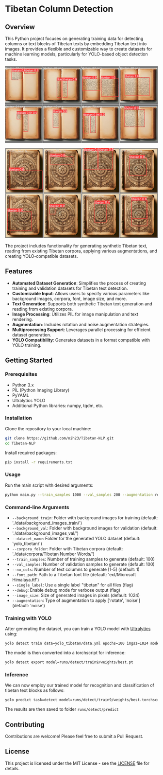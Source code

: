 # Tibetan Column Detection

## Overview
This Python project focuses on generating training data for detecting columns or text blocks of Tibetan texts by embedding Tibetan text into images. It provides a flexible and customizable way to create datasets for machine learning models, particularly for YOLO-based object detection tasks.

![Validation results](res/results_val_1.png)

![Validation results](res/results_val_2.png)

The project includes functionality for generating synthetic Tibetan text, reading from existing Tibetan corpora, applying various augmentations, and creating YOLO-compatible datasets.

## Features
- **Automated Dataset Generation**: Simplifies the process of creating training and validation datasets for Tibetan text detection.
- **Customizable Input**: Allows users to specify various parameters like background images, corpora, font, image size, and more.
- **Text Generation**: Supports both synthetic Tibetan text generation and reading from existing corpora.
- **Image Processing**: Utilizes PIL for image manipulation and text rendering.
- **Augmentation**: Includes rotation and noise augmentation strategies.
- **Multiprocessing Support**: Leverages parallel processing for efficient dataset generation.
- **YOLO Compatibility**: Generates datasets in a format compatible with YOLO training.

## Getting Started

### Prerequisites
- Python 3.x
- PIL (Python Imaging Library)
- PyYAML
- Ultralytics YOLO
- Additional Python libraries: numpy, tqdm, etc.

### Installation
Clone the repository to your local machine:

```bash
git clone https://github.com/nih23/Tibetan-NLP.git
cd Tibetan-NLP
```

Install required packages:
```bash
pip install -r requirements.txt
```

### Usage
Run the main script with desired arguments:
```bash
python main.py --train_samples 1000 --val_samples 200 --augmentation rotate
```

### Command-line Arguments

- `--background_train`: Folder with background images for training (default: './data/background_images_train/')
- `--background_val`: Folder with background images for validation (default: './data/background_images_val/')
- `--dataset_name`: Folder for the generated YOLO dataset (default: 'yolo_tibetan/')
- `--corpora_folder`: Folder with Tibetan corpora (default: './data/corpora/Tibetan Number Words/')
- `--train_samples`: Number of training samples to generate (default: 100)
- `--val_samples`: Number of validation samples to generate (default: 100)
- `--no_cols`: Number of text columns to generate [1-5] (default: 1)
- `--font_path`: Path to a Tibetan font file (default: 'ext/Microsoft Himalaya.ttf')
- `--single_label`: Use a single label "tibetan" for all files (flag)
- `--debug`: Enable debug mode for verbose output (flag)
- `--image_size`: Size of generated images in pixels (default: 1024)
- `--augmentation`: Type of augmentation to apply ['rotate', 'noise'] (default: 'noise')


### Training with YOLO
After generating the dataset, you can train a YOLO model with [Ultralytics](https://docs.ultralytics.com/usage/cli/#train) using: 

```bash
yolo detect train data=yolo_tibetan/data.yml epochs=100 imgsz=1024 model=yolov8n.pt
```

The model is then converted into a torchscript for inference:
```bash
yolo detect export model=runs/detect/train9/weights/best.pt 
```

### Inference
We can now employ our trained model for recognition and classification of tibetan text blocks as follows:

```bash
yolo predict task=detect model=runs/detect/train9/weights/best.torchscript imgsz=1024 source=data/my_inference_data/*.jpg
```

The results are then saved to folder `runs/detect/predict`

## Contributing

Contributions are welcome! Please feel free to submit a Pull Request.

## License

This project is licensed under the MIT License - see the [LICENSE](LICENSE) file for details.

